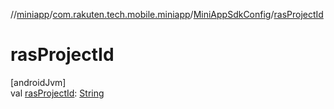 //[miniapp](../../../index.md)/[com.rakuten.tech.mobile.miniapp](../index.md)/[MiniAppSdkConfig](index.md)/[rasProjectId](ras-project-id.md)

# rasProjectId

[androidJvm]\
val [rasProjectId](ras-project-id.md): [String](https://kotlinlang.org/api/latest/jvm/stdlib/kotlin/-string/index.html)
